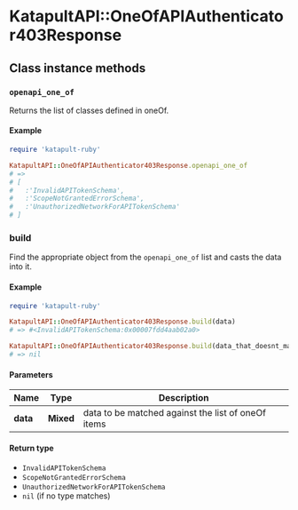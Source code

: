 # KatapultAPI::OneOfAPIAuthenticator403Response

## Class instance methods

### `openapi_one_of`

Returns the list of classes defined in oneOf.

#### Example

```ruby
require 'katapult-ruby'

KatapultAPI::OneOfAPIAuthenticator403Response.openapi_one_of
# =>
# [
#   :'InvalidAPITokenSchema',
#   :'ScopeNotGrantedErrorSchema',
#   :'UnauthorizedNetworkForAPITokenSchema'
# ]
```

### build

Find the appropriate object from the `openapi_one_of` list and casts the data into it.

#### Example

```ruby
require 'katapult-ruby'

KatapultAPI::OneOfAPIAuthenticator403Response.build(data)
# => #<InvalidAPITokenSchema:0x00007fdd4aab02a0>

KatapultAPI::OneOfAPIAuthenticator403Response.build(data_that_doesnt_match)
# => nil
```

#### Parameters

| Name | Type | Description |
| ---- | ---- | ----------- |
| **data** | **Mixed** | data to be matched against the list of oneOf items |

#### Return type

- `InvalidAPITokenSchema`
- `ScopeNotGrantedErrorSchema`
- `UnauthorizedNetworkForAPITokenSchema`
- `nil` (if no type matches)


